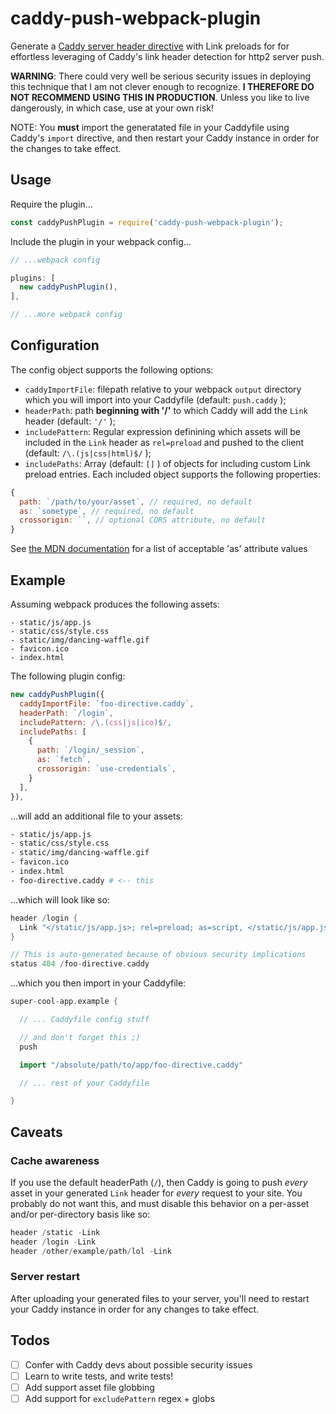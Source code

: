 # caddy-push-webpack-plugin
Generate a [Caddy server header directive](https://caddyserver.com/docs/header) with Link preloads for for effortless leveraging of Caddy's link header detection for http2 server push.

**WARNING**: There could very well be serious security issues in deploying this technique that I am not clever enough to recognize. **I THEREFORE DO NOT RECOMMEND USING THIS IN PRODUCTION**. Unless you like to live dangerously, in which case, use at your own risk!

NOTE: You **must** import the generatated file in your Caddyfile using Caddy's `import` directive, and then restart your Caddy instance in order for the changes to take effect.


## Usage

Require the plugin...

````javascript
const caddyPushPlugin = require('caddy-push-webpack-plugin');
````

Include the plugin in your webpack config...

````javascript
// ...webpack config

plugins: [
  new caddyPushPlugin(),
],

// ...more webpack config
````

## Configuration

The config object supports the following options:

* `caddyImportFile`: filepath relative to your webpack `output` directory which you will import into your Caddyfile (default: `push.caddy` );
* `headerPath`: path **beginning with '/'** to which Caddy will add the `Link` header (default: `'/'` );
* `includePattern`: Regular expression definining which assets will be included in the `Link` header as `rel=preload` and pushed to the client (default: `/\.(js|css|html)$/` );
* `includePaths`: Array (default: `[]` ) of objects for including custom Link preload entries. Each included object supports the following properties:
````javascript
{
  path: `/path/to/your/asset`, // required, no default
  as: `sometype`, // required, no default
  crossorigin: ``, // optional CORS attribute, no default
}
````
See [the MDN documentation](https://developer.mozilla.org/en-US/docs/Web/HTML/Preloading_content#What_types_of_content_can_be_preloaded) for a list of acceptable 'as' attribute values


## Example

Assuming webpack produces the following assets:
````
- static/js/app.js
- static/css/style.css
- static/img/dancing-waffle.gif
- favicon.ico
- index.html
````

The following plugin config:

````javascript
new caddyPushPlugin({
  caddyImportFile: `foo-directive.caddy`,
  headerPath: `/login`,
  includePattern: /\.(css|js|ico)$/,
  includePaths: [
    {
      path: `/login/_session`,
      as: `fetch`,
      crossorigin: `use-credentials`,
    }
  ],
}),
````

...will add an additional file to your assets:
````bash
- static/js/app.js
- static/css/style.css
- static/img/dancing-waffle.gif
- favicon.ico
- index.html
- foo-directive.caddy # <-- this
````

...which will look like so:
````go
header /login {
  Link "</static/js/app.js>; rel=preload; as=script, </static/js/app.js>; rel=preload; as=script, </static/css/style.css>; rel=preload; as=style, </favicon.ico>; rel=preload; as=icon, </login/_session>; rel=preload; as=fetch; crossorigin=use-credentials;"
}

// This is auto-generated because of obvious security implications
status 404 /foo-directive.caddy
````

...which you then import in your Caddyfile:
````go
super-cool-app.example {

  // ... Caddyfile config stuff

  // and don't forget this ;)
  push

  import "/absolute/path/to/app/foo-directive.caddy"

  // ... rest of your Caddyfile

}
````

## Caveats

### Cache awareness
If you use the default headerPath (`/`), then Caddy is going to push *every* asset in your generated `Link` header for *every* request to your site. You probably do not want this, and must disable this behavior on a per-asset and/or per-directory basis like so:

````go
header /static -Link
header /login -Link
header /other/example/path/lol -Link
````

### Server restart
After uploading your generated files to your server, you'll need to restart your Caddy instance in order for any changes to take effect.


## Todos

- [ ] Confer with Caddy devs about possible security issues
- [ ] Learn to write tests, and write tests!
- [ ] Add support asset file globbing
- [ ] Add support for `excludePattern` regex + globs